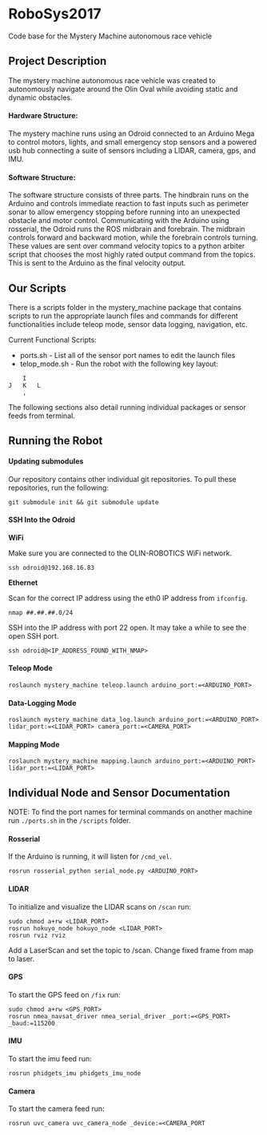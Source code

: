 # RoboSys2017
Code base for the Mystery Machine autonomous race vehicle


## Project Description

The mystery machine autonomous race vehicle was created to autonomously navigate around the Olin Oval while avoiding static and dynamic obstacles.

#### Hardware Structure:

The mystery machine runs using an Odroid connected to an Arduino Mega to control motors, lights, and small emergency stop sensors and a powered usb hub connecting a suite of sensors including a LIDAR, camera, gps, and IMU.

#### Software Structure:

The software structure consists of three parts.  The hindbrain runs on the Arduino and controls immediate reaction to fast inputs such as perimeter sonar to allow emergency stopping before running into an unexpected obstacle and motor control.  Communicating with the Arduino using rosserial, the Odroid runs the ROS midbrain and forebrain.  The midbrain controls forward and backward motion, while the forebrain controls turning.  These values are sent over command velocity topics to a python arbiter script that chooses the most highly rated output command from the topics.  This is sent to the Arduino as the final velocity output.


## Our Scripts

There is a scripts folder in the mystery_machine package that contains scripts to run the appropriate launch files and commands for different functionalities include teleop mode, sensor data logging, navigation, etc. 

Current Functional Scripts:

- ports.sh - List all of the sensor port names to edit the launch files
- telop_mode.sh - Run the robot with the following key layout:

```
	I
J	K 	L
	,
```

The following sections also detail running individual packages or sensor feeds from terminal.

## Running the Robot

#### Updating submodules

Our repository contains other individual git repositories. To pull these repositories, run the following:

`git submodule init && git submodule update`

#### SSH Into the Odroid

**WiFi**

Make sure you are connected to the OLIN-ROBOTICS WiFi network.

`ssh odroid@192.168.16.83`

**Ethernet**

Scan for the correct IP address using the eth0 IP address from `ifconfig`.

`nmap ##.##.##.0/24`

SSH into the IP address with port 22 open. It may take a while to see the open SSH port.

`ssh odroid@<IP_ADDRESS_FOUND_WITH_NMAP>`

#### Teleop Mode

`roslaunch mystery_machine teleop.launch arduino_port:=<ARDUINO_PORT>`

#### Data-Logging Mode

`roslaunch mystery_machine data_log.launch arduino_port:=<ARDUINO_PORT> lidar_port:=<LIDAR_PORT> camera_port:=<CAMERA_PORT>`

#### Mapping Mode

`roslaunch mystery_machine mapping.launch arduino_port:=<ARDUINO_PORT> lidar_port:=<LIDAR_PORT>`


## Individual Node and Sensor Documentation

NOTE: To find the port names for terminal commands on another machine run `./ports.sh` in the `/scripts` folder.

#### Rosserial

If the Arduino is running, it will listen for `/cmd_vel`.

`rosrun rosserial_python serial_node.py <ARDUINO_PORT>`

#### LIDAR

To initialize and visualize the LIDAR scans on `/scan` run:

```
sudo chmod a+rw <LIDAR_PORT>
rosrun hokuyo_node hokuyo_node <LIDAR_PORT>
rosrun rviz rviz
```

Add a LaserScan and set the topic to /scan.  Change fixed frame from map to laser.

#### GPS

To start the GPS feed on `/fix` run:

```
sudo chmod a+rw <GPS_PORT>
rosrun nmea_navsat_driver nmea_serial_driver _port:=<GPS_PORT> _baud:=115200
```

#### IMU

To start the imu feed run:

`rosrun phidgets_imu phidgets_imu_node`

#### Camera

To start the camera feed run:

`rosrun uvc_camera uvc_camera_node _device:=<CAMERA_PORT`
